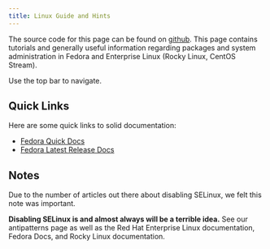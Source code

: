 ```yaml
---
title: Linux Guide and Hints
---
```


The source code for this page can be found on [github](https://github.com/nazunalika/linux-guide-and-hints). This page contains tutorials and generally useful information regarding packages and system administration in Fedora and Enterprise Linux (Rocky Linux, CentOS Stream).

Use the top bar to navigate.

## Quick Links

Here are some quick links to solid documentation:

* [Fedora Quick Docs](https://docs.fedoraproject.org/en-US/quick-docs/)
* [Fedora Latest Release Docs](https://docs.fedoraproject.org/en-US/fedora/latest/)

## Notes

Due to the number of articles out there about disabling SELinux, we felt this note was important.

**Disabling SELinux is and almost always will be a terrible idea.** See our antipatterns page as well as the Red Hat Enterprise Linux documentation, Fedora Docs, and Rocky Linux documentation.
